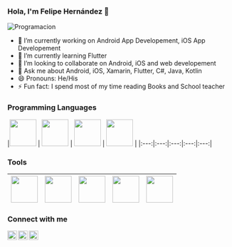 ### Hola, I'm  Felipe Hernández  👋
![Programacion](https://user-images.githubusercontent.com/15971898/90469229-e6098800-e0dd-11ea-8bc9-b68bd5b9befb.png)
- 🔭 I’m currently working on Android App Developement, iOS App Developement
- 🌱 I’m currently learning Flutter
- 👯 I’m looking to collaborate on Android, iOS and web developement
- 💬 Ask me about Android, iOS, Xamarin, Flutter, C#, Java, Kotlin
- 😄 Pronouns: He/His
- ⚡ Fun fact: I spend most of my time reading Books and School teacher


### Programming Languages 
|<img src="https://firebasestorage.googleapis.com/v0/b/github--images.appspot.com/o/Github%20images%2Ff1eaa7278f64e27128e062a3de918265.png?alt=media&token=a05e0358-a919-4c27-bb1a-1aa03d07183d" width=60> | <img src="https://firebasestorage.googleapis.com/v0/b/github--images.appspot.com/o/Github%20images%2Fdownload.jpg?alt=media&token=f84769eb-78b3-43f7-aa34-8debf111fc89" width=60> | <img src="https://firebasestorage.googleapis.com/v0/b/github--images.appspot.com/o/Github%20images%2Flogo-html-5.png?alt=media&token=433bba37-6049-47d4-8cb6-4498d7886ff1" width=60> | <img src="https://user-images.githubusercontent.com/15971898/90470016-f7ec2a80-e0df-11ea-809a-be7efb29373c.png" width=60> |
|:---:|:---:|:---:|:---:|:---:|


### Tools
|<img src="https://firebasestorage.googleapis.com/v0/b/github--images.appspot.com/o/Github%20images%2F1200px-Android_Studio_icon.svg.png?alt=media&token=c696a2c6-181d-4ef2-b235-a200306833ca" width=60> | <img src="https://firebasestorage.googleapis.com/v0/b/github--images.appspot.com/o/Github%20images%2FAdobe_Brackets_v0.0.x_icon.png?alt=media&token=94a00119-63c8-40af-8b89-79579cd402b8" width=60>|  <img src="https://firebasestorage.googleapis.com/v0/b/github--images.appspot.com/o/Github%20images%2Ffirebase.png?alt=media&token=b31bf89b-27a9-4192-9c7f-ae8eedb56554 " width=60> | <img src="https://firebasestorage.googleapis.com/v0/b/github--images.appspot.com/o/Github%20images%2F25231.svg?alt=media&token=ef2be627-04a6-4f80-afba-bf224281d35a" width=60> |<img src="https://firebasestorage.googleapis.com/v0/b/github--images.appspot.com/o/Github%20images%2Flogo-stable.png?alt=media&token=88a7cb79-fe86-46ab-b691-05d210131a99" width=60> |
|:---:|:---:|:---:|:---:|:---:|



### Connect with me
<a href="https://twitter.com/FelipeHPalafox">
  <img align="left" alt="Aditya Kamath Twitter" width="21px" src="https://firebasestorage.googleapis.com/v0/b/github--images.appspot.com/o/Github%20images%2Ftwitter.svg?alt=media&token=0e4ffc45-d873-47ee-b08c-9b98b4fe66cf" />
</a>
<a href="https://www.linkedin.com/in/felipe-hern%C3%A1ndez-palafox-19513886/">
  <img align="left" alt="Aditya Kamath Linkdin" width="21px" src="https://firebasestorage.googleapis.com/v0/b/github--images.appspot.com/o/Github%20images%2Flinkedin.svg?alt=media&token=0e662ab8-db11-475a-9c43-18d89bcdfde0" />
</a>
<a href="https://www.facebook.com/felipe.hernandezpalafox">
  <img align="left" alt="Aditya Kamath Facebook" width="21px" src="https://firebasestorage.googleapis.com/v0/b/github--images.appspot.com/o/Github%20images%2Ffacebook.svg?alt=media&token=bf3ea589-7c5c-4a0d-b839-8198ef39c502" />
</a>

